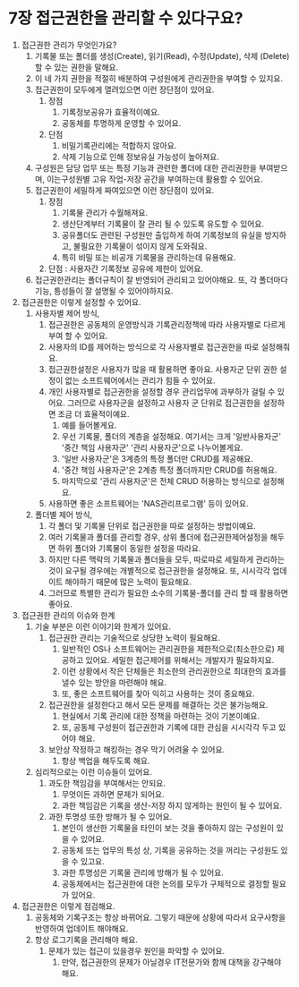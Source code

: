 # 7장 접근권한을 관리할 수 있다구요?

1. 접근권한 관리가 무엇인가요?
   1. 기록물 또는 폴더를 생성(Create), 읽기(Read), 수정(Update), 삭제 (Delete) 할 수 있는 권한을 말해요.
   2. 이 네 가지 권한을 적절히 배분하여 구성원에게 관리권한을 부여할 수 있지요.
   3. 접근권한이 모두에게 열려있으면 이런 장단점이 있어요.
      1. 장점
         1. 기록정보공유가 효율적이예요.
         2. 공동체를 투명하게 운영할 수 있어요.
      2. 단점
         1. 비밀기록관리에는 적합하지 않아요.
         2. 삭제 기능으로 인해 정보유실 가능성이 높아져요.
   4. 구성원은 담당 업무 또는 특정 기능과 관련한 폴더에 대한 관리권한을 부여받으며, 이는구성원별 고유 작업-저장 공간을 부여하는데 활용할 수 있어요.
   5. 접근권한이 세밀하게 짜여있으면 이런 장단점이 있어요.
      1. 장점
         1. 기록물 관리가 수월해져요.
         2. 생산단계부터 기록물이 잘 관리 될 수 있도록 유도할 수 있어요.
         3. 공유폴더도 관련된 구성원만 출입하게 하여 기록정보의 유실을 방지하고, 불필요한 기록물이 섞이지 않게 도와줘요.
         4. 특히 비밀 또는 비공개 기록물을 관리하는데 유용해요.
      2. 단점 : 사용자간 기록정보 공유에 제한이 있어요.
   6. 접근권한관리는 폴더규칙이 잘 반영되어 관리되고 있어야해요. 또, 각 폴더마다 기능, 틍성들이 잘 설명될 수 있어야하지요.
2. 접근권한은 이렇게 설정할 수 있어요.
   1. 사용자별 제어 방식,
      1. 접근권한은 공동체의 운영방식과 기록관리정책에 따라 사용자별로 다르게 부여 할 수 있어요.
      2. 사용자의 ID를 제어하는 방식으로 각 사용자별로 접근권한을 따로 설정해줘요.
      3. 접근권한설정은 사용자가 많을 때 활용하면 좋아요. 사용자군 단위 권한 설정이 없는 소프트웨어에서는 관리가 힘들 수 있어요.
      4. 개인 사용자별로 접근권한을 설정할 경우 관리업무에 과부하가 걸릴 수 있어요. 그러므로 사용자군을 설정하고 사용자 군 단위로 접근권한을 설정하면 조금 더 효율적이예요.
         1. 예를 들어볼게요.
         2. 우선 기록물, 폴더의 계층을 설정해요. 여기서는 크게 '일반사용자군' '중간 책임 사용자군' '관리 사용자군'으로 나누어볼게요.
         3. '일반 사용자군'은 3계층의 특정 폴더만 CRUD를 제공해요.
         4. '중간 책임 사용자군'은 2계층 특정 폴더까지만 CRUD를 허용해요.
         5. 마지막으로 '관리 사용자군'은 전체 CRUD 허용하는 방식으로 설정해요.
      5. 사용하면 좋은 소프트웨어는 'NAS관리프로그램' 등이 있어요.
   2. 폴더별 제어 방식,
      1. 각 폴더 및 기록물 단위로 접근권한을 따로 설정하는 방법이예요.
      2. 여러 기록물과 폴더를 관리할 경우, 상위 폴더에 접근권한제어설정을 해두면 하위 폴더와 기록물이 동일한 설정을 따라요.
      3. 하지만 다른 맥락의 기록물과 폴더들을 모두, 따로따로 세밀하게 관리하는 것이 요구될 경우에는 개별적으로 접근권한을 설정해요. 또, 시시각각 업데이트 해야하기 때문에 많은 노력이 필요해요.
      4. 그러므로 특별한 관리가 필요한 소수의 기록물-폴더를 관리 할 때 활용하면 좋아요.
3. 접근권한 관리의 이슈와 한계
   1. 기술 부분은 이런 이야기와 한계가 있어요.
      1. 접근권한 관리는 기술적으로 상당한 노력이 필요해요.
         1. 일반적인 OS나 소프트웨어는 관리권한을 제한적으로(최소한으로) 제공하고 있어요. 세밀한 접근제어를 위해서는 개발자가 필요하지요.
         2. 이런 상황에서 작은 단체들은 최소한의 관리권한으로 최대한의 효과를 낼수 있는 방안을 마련해야 해요.
         3. 또, 좋은 소프트웨어를 찾아 익히고 사용하는 것이 중요해요.
      2. 접근권한을 설정한다고 해서 모든 문제를 해결하는 것은 불가능해요.
         1. 현실에서 기록 관리에 대한 정책을 마련하는 것이 기본이예요.
         2. 또, 공동체 구성원이 접근권한과 기록에 대한 관심을 시시각각 두고 있어야 해요.
      3. 보안상 작정하고 해킹하는 경우 막기 어려울 수 있어요.
         1. 항상 백업을 해두도록 해요.
   2. 심리적으로는 이런 이슈들이 있어요.
      1. 과도한 책임감을 부여해서는 안되요.
         1. 무엇이든 과하면 문제가 되어요.
         2. 과한 책임감은 기록을 생산-저장 하지 않게하는 원인이 될 수 있어요.
      2. 과한 투명성 또한 방해가 될 수 있어요.
         1. 본인이 생산한 기록물을 타인이 보는 것을 좋아하지 않는 구성원이 있을 수 있어요.
         2. 공동체 또는 업무의 특성 상, 기록을 공유하는 것을 꺼리는 구성원도 있을 수 있고요.
         3. 과한 투명성은 기록물 관리에 방해가 될 수 있어요.
         4. 공동체에서는 접근권한에 대한 논의를 모두가 구체적으로 결정할 필요가 있어요.
4. 접근권한은 이렇게 점검해요.
   1. 공동체와 기록구조는 항상 바뀌어요. 그렇기 때문에 상황에 따라서 요구사항을 반영하여 업데이트 해야해요.
   2. 항상 로그기록을 관리해야 해요.
      1. 문제가 있는 접근이 있을경우 원인을 파악할 수 있어요.
         1. 만약, 접근권한의 문제가 아닐경우 IT전문가와 함께 대책을 강구해야 해요.
